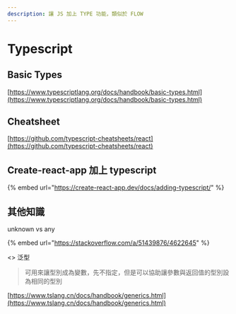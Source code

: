 ```yaml
---
description: 讓 JS 加上 TYPE 功能，類似於 FLOW
---
```


# Typescript

## Basic Types

[https://www.typescriptlang.org/docs/handbook/basic-types.html](https://www.typescriptlang.org/docs/handbook/basic-types.html)

## Cheatsheet

[https://github.com/typescript-cheatsheets/react](https://github.com/typescript-cheatsheets/react)

## Create-react-app 加上 typescript

{% embed url="https://create-react-app.dev/docs/adding-typescript/" %}

## 其他知識

unknown vs any

{% embed url="https://stackoverflow.com/a/51439876/4622645" %}

&lt;&gt; 泛型

> 可用來讓型別成為變數，先不指定，但是可以協助讓參數與返回值的型別設為相同的型別

[https://www.tslang.cn/docs/handbook/generics.html](https://www.tslang.cn/docs/handbook/generics.html)

